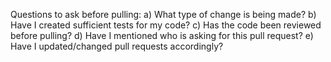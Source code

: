 Questions to ask before pulling: 
a) What type of change is being made? 
b) Have I created sufficient tests for my code?
c) Has the code been reviewed before pulling?
d) Have I mentioned who is asking for this pull request? 
e) Have I updated/changed pull requests accordingly?

